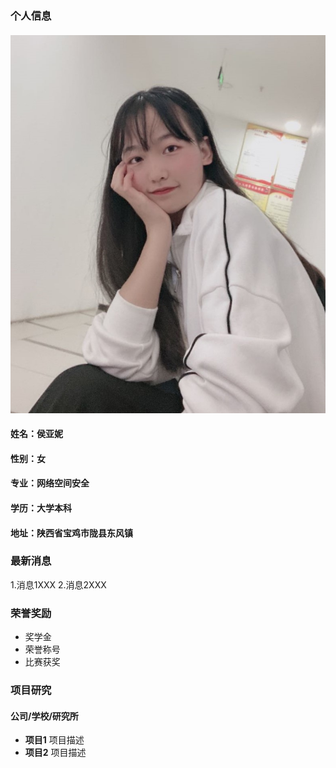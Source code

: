 ### 个人信息
#### ![Image](01.jpg)
#### 姓名：侯亚妮
#### 性别：女
#### 专业：网络空间安全
#### 学历：大学本科
#### 地址：陕西省宝鸡市陇县东风镇

### 最新消息
1.消息1XXX
2.消息2XXX

### 荣誉奖励
- 奖学金
- 荣誉称号
- 比赛获奖

### 项目研究
#### 公司/学校/研究所
- **项目1**
项目描述
- **项目2**
项目描述
